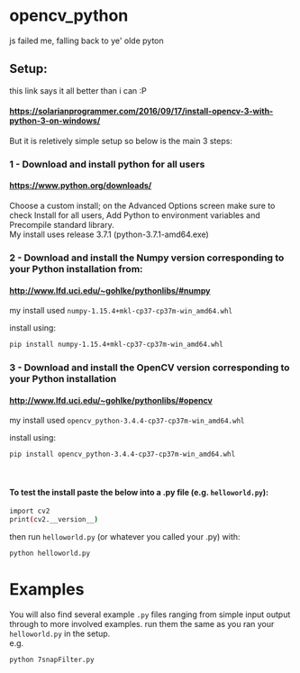 # **opencv_python**
js failed me, falling back to ye' olde pyton
 
## Setup:

this link says it all better than i can :P
#### https://solarianprogrammer.com/2016/09/17/install-opencv-3-with-python-3-on-windows/

But it is reletively simple setup so below is the main 3 steps:

### 1 - **Download and install python for all users**
#### https://www.python.org/downloads/
Choose a custom install; on the Advanced Options screen make sure to check Install for all users, Add Python to environment variables and Precompile standard library.
<br>
My install uses release 3.7.1 (python-3.7.1-amd64.exe)

### 2 - **Download and install the Numpy version corresponding to your Python installation from:**
#### http://www.lfd.uci.edu/~gohlke/pythonlibs/#numpy
my install used `numpy-1.15.4+mkl-cp37-cp37m-win_amd64.whl`

install using: 
```bash
pip install numpy-1.15.4+mkl-cp37-cp37m-win_amd64.whl
```

### 3 - **Download and install the OpenCV version corresponding to your Python installation**
#### http://www.lfd.uci.edu/~gohlke/pythonlibs/#opencv
my install used `opencv_python-3.4.4-cp37-cp37m-win_amd64.whl`

install using: 
```bash
pip install opencv_python-3.4.4-cp37-cp37m-win_amd64.whl
```
<br>

#### To test the install paste the below into a .py file (e.g. `helloworld.py`):
```bash
import cv2 
print(cv2.__version__)
```

then run `helloworld.py` (or whatever you called your .py) with:
```bash
python helloworld.py
```

# **Examples**
You will also find several example `.py` files ranging from simple input output through to more involved examples. run them the same as you ran your `helloworld.py` in the setup.
<br>
e.g.
```bash
python 7snapFilter.py